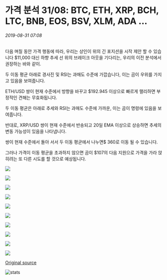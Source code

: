 # 가격 분석 31/08: BTC, ETH, XRP, BCH, LTC, BNB, EOS, BSV, XLM, ADA ...

###### 2019-08-31 07:08

다음 며칠 동안 가격 행동에 따라, 우리는 상인이 위의 긴 포지션을 시작 제안 할 수 있습니다 $11,000 대신 하향 추세 선 위의 브레이크 아웃을 기다리는, 우리의 이전 분석에서 권장하는 바와 같이.

두 이동 평균 아래로 경사진 및 RSI는 과매도 수준에 가깝습니다, 이는 곰이 우위를 가지고 있음을 보여줍니다.

ETH/USD 쌍이 현재 수준에서 방향을 바꾸고 $192.945 이상으로 빠르게 랠리하면 부정적인 견해는 무효화됩니다.

두 이동 평균은 아래로 추세와 RSI는 과매도 수준에 가까운, 이는 곰이 명령에 있음을 보여줍니다.

반대로, XRP/USD 쌍이 현재 수준에서 반송되고 20일 EMA 이상으로 상승하면 추세의 변동 가능성이 있음을 나타냅니다.

쌍이 현재 수준에서 돌아 서서 두 이동 평균에서 나누면$ 360로 이동 될 수 있습니다.

그러나 가격이 이동 평균을 초과하지 않으면 곰이 $107의 다음 지원으로 가격을 가라 앉히려는 또 다른 시도를 할 것으로 예상됩니다.

![](https://s3.cointelegraph.com/storage/uploads/view/e3e7a5e73039e1f70fd32291ceea9b16.png)

![](https://s3.cointelegraph.com/storage/uploads/view/29b854b46724aa9cec211e731bb9d8d7.png)

![](https://s3.cointelegraph.com/storage/uploads/view/eacdb277493d7451588fa48510eef013.png)

![](https://s3.cointelegraph.com/storage/uploads/view/277d6c889dae6e852f52c81497744435.png)

![](https://s3.cointelegraph.com/storage/uploads/view/9e380b4dc1728cd298b8a8a7591fc5b9.png)

![](https://s3.cointelegraph.com/storage/uploads/view/e8fbc8667d708c2ea14a49cddbf9ef33.png)

![](https://s3.cointelegraph.com/storage/uploads/view/15d93a16a1507dd9c517e1832cf834d1.png)

![](https://s3.cointelegraph.com/storage/uploads/view/d35077bc78b9b99dbbb981d04d47bed8.png)

![](https://s3.cointelegraph.com/storage/uploads/view/1ad52631eaff2711769edbc0259515de.png)

![](https://s3.cointelegraph.com/storage/uploads/view/debaaea30b4c8a95e47225317ea242a0.png)

[Original source](https://cointelegraph.com/news/price-analysis-31-08-btc-eth-xrp-bch-ltc-bnb-eos-bsv-xlm-ada)

![stats](https://c.statcounter.com/11760860/0/a89fa40b/1/ "stats")